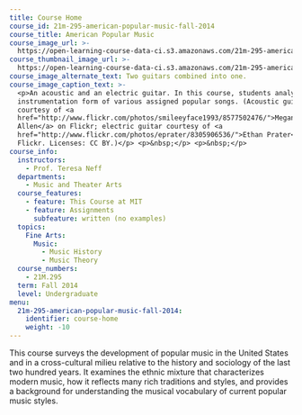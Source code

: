 ```yaml
---
title: Course Home
course_id: 21m-295-american-popular-music-fall-2014
course_title: American Popular Music
course_image_url: >-
  https://open-learning-course-data-ci.s3.amazonaws.com/21m-295-american-popular-music-fall-2014/a57dec71093e5b2433d7f4fd060d667e_21m-295f14.jpg
course_thumbnail_image_url: >-
  https://open-learning-course-data-ci.s3.amazonaws.com/21m-295-american-popular-music-fall-2014/a54a6d941de8a6ca69b6117106a410f5_21m-295f14-th.jpg
course_image_alternate_text: Two guitars combined into one.
course_image_caption_text: >-
  <p>An acoustic and an electric guitar. In this course, students analyzed the
  instrumentation form of various assigned popular songs. (Acoustic guitar
  courtesy of <a
  href="http://www.flickr.com/photos/smileeyface1993/8577502476/">Megan
  Allen</a> on Flickr; electric guitar courtesy of <a
  href="http://www.flickr.com/photos/eprater/8305906536/">Ethan Prater</a> on
  Flickr. Licenses: CC BY.)</p> <p>&nbsp;</p> <p>&nbsp;</p>
course_info:
  instructors:
    - Prof. Teresa Neff
  departments:
    - Music and Theater Arts
  course_features:
    - feature: This Course at MIT
    - feature: Assignments
      subfeature: written (no examples)
  topics:
    Fine Arts:
      Music:
        - Music History
        - Music Theory
  course_numbers:
    - 21M.295
  term: Fall 2014
  level: Undergraduate
menu:
  21m-295-american-popular-music-fall-2014:
    identifier: course-home
    weight: -10
---
```

This course surveys the development of popular music in the United States and in a cross-cultural milieu relative to the history and sociology of the last two hundred years. It examines the ethnic mixture that characterizes modern music, how it reflects many rich traditions and styles, and provides a background for understanding the musical vocabulary of current popular music styles.
